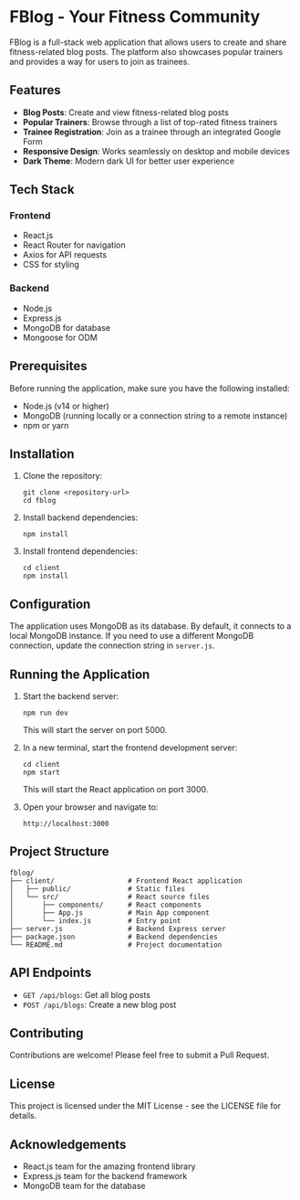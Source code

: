 # FBlog - Your Fitness Community

FBlog is a full-stack web application that allows users to create and share fitness-related blog posts. The platform also showcases popular trainers and provides a way for users to join as trainees.

## Features

- **Blog Posts**: Create and view fitness-related blog posts
- **Popular Trainers**: Browse through a list of top-rated fitness trainers
- **Trainee Registration**: Join as a trainee through an integrated Google Form
- **Responsive Design**: Works seamlessly on desktop and mobile devices
- **Dark Theme**: Modern dark UI for better user experience

## Tech Stack

### Frontend
- React.js
- React Router for navigation
- Axios for API requests
- CSS for styling

### Backend
- Node.js
- Express.js
- MongoDB for database
- Mongoose for ODM

## Prerequisites

Before running the application, make sure you have the following installed:
- Node.js (v14 or higher)
- MongoDB (running locally or a connection string to a remote instance)
- npm or yarn

## Installation

1. Clone the repository:
   ```
   git clone <repository-url>
   cd fblog
   ```

2. Install backend dependencies:
   ```
   npm install
   ```

3. Install frontend dependencies:
   ```
   cd client
   npm install
   ```

## Configuration

The application uses MongoDB as its database. By default, it connects to a local MongoDB instance. If you need to use a different MongoDB connection, update the connection string in `server.js`.

## Running the Application

1. Start the backend server:
   ```
   npm run dev
   ```
   This will start the server on port 5000.

2. In a new terminal, start the frontend development server:
   ```
   cd client
   npm start
   ```
   This will start the React application on port 3000.

3. Open your browser and navigate to:
   ```
   http://localhost:3000
   ```

## Project Structure

```
fblog/
├── client/                  # Frontend React application
│   ├── public/              # Static files
│   └── src/                 # React source files
│       ├── components/      # React components
│       ├── App.js           # Main App component
│       └── index.js         # Entry point
├── server.js                # Backend Express server
├── package.json             # Backend dependencies
└── README.md                # Project documentation
```

## API Endpoints

- `GET /api/blogs`: Get all blog posts
- `POST /api/blogs`: Create a new blog post

## Contributing

Contributions are welcome! Please feel free to submit a Pull Request.

## License

This project is licensed under the MIT License - see the LICENSE file for details.

## Acknowledgements

- React.js team for the amazing frontend library
- Express.js team for the backend framework
- MongoDB team for the database 